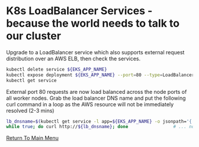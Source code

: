# K8s LoadBalancer Services - because the world needs to talk to our cluster

Upgrade to a LoadBalancer service which also supports external request distribution over an AWS ELB, then check the services.
```bash
kubectl delete service ${EKS_APP_NAME}
kubectl expose deployment ${EKS_APP_NAME} --port=80 --type=LoadBalancer # note this new service will automatically re-assign the high-order node port
kubectl get service
```

External port 80 requests are now load balanced across the node ports of all worker nodes. Grab the load balancer DNS name and put the following curl command in a loop as the AWS resource will not be immediately resolved (2-3 mins)
```bash
lb_dnsname=$(kubectl get service -l app=${EKS_APP_NAME} -o jsonpath='{.items[0].status.loadBalancer.ingress[0].hostname}')
while true; do curl http://${lb_dnsname}; done                 # ... now try this HTTP URL from a browser and ctrl+c to quit loop
```

[Return To Main Menu](/README.md)
